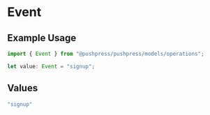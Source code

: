# Event

## Example Usage

```typescript
import { Event } from "@pushpress/pushpress/models/operations";

let value: Event = "signup";
```

## Values

```typescript
"signup"
```